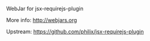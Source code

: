WebJar for jsx-requirejs-plugin

More info: http://webjars.org

Upstream: https://github.com/philix/jsx-requirejs-plugin
